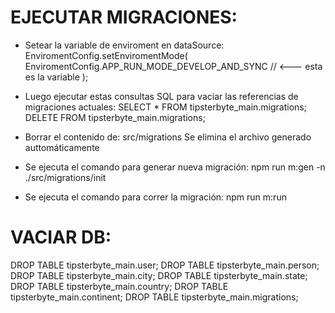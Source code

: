 # EJECUTAR MIGRACIONES:

- Setear la variable de enviroment en dataSource:
EnviromentConfig.setEnviromentMode(
    EnviromentConfig.APP_RUN_MODE_DEVELOP_AND_SYNC  // <--- esta es la variable
);

- Luego ejecutar estas consultas SQL para vaciar las referencias de migraciones actuales:
SELECT * FROM tipsterbyte_main.migrations;
DELETE FROM tipsterbyte_main.migrations;

- Borrar el contenido de: src/migrations
Se elimina el archivo generado auttomáticamente

- Se ejecuta el comando para generar nueva migración:
npm run m:gen -n ./src/migrations/init

- Se ejecuta el comando para correr la migración:
npm run m:run



# VACIAR DB:
DROP TABLE tipsterbyte_main.user;
DROP TABLE tipsterbyte_main.person;
DROP TABLE tipsterbyte_main.city;
DROP TABLE tipsterbyte_main.state;
DROP TABLE tipsterbyte_main.country;
DROP TABLE tipsterbyte_main.continent;
DROP TABLE tipsterbyte_main.migrations;